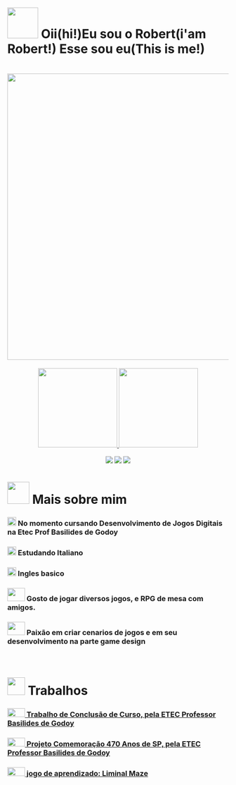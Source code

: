 # <img  height="70" width="70" src="https://github.com/Rob3rt2/Rob3rt2/assets/127865166/c3556d12-2756-4d5a-a038-7ef1e152d267"> Oii(hi!)Eu sou o Robert(i'am Robert!) Esse sou eu(This is me!)


<div align="center">
  
# <img  width="650" src="https://github.com/Rob3rt2/Rob3rt2/assets/127865166/e539eb91-2fd3-4e26-8f1b-f7789a7602eb">
</div>

<div align="center">
<a href ="https://github.com/Rob3rt2">
  <img height="180em"  src ="https://github-readme-stats.vercel.app/api?username=Rob3rt2&show_icons=true&theme=merko">
  <img height="180em" src ="https://github-readme-stats.vercel.app/api/top-langs/?username=Rob3rt2&layout=donut&theme=merko">
</div>
  
<br>
  
<div align="center">
  <a href="https://www.instagram.com/robert._css/ target="_blanck"> <img src="https://img.shields.io/badge/Instagram-E4405F?style=for-the-badge&logo=instagram&logoColor=white"></a>
  <a href="robertcaiom@gmail.com"> <img src="https://img.shields.io/badge/Gmail-D14836?style=for-the-badge&logo=gmail&logoColor=white" target="_blanck"></a>
  <a href="https://www.linkedin.com/in/robert-caio-gomes-mota-885bb9280//" target="_blanck"> <img src="https://img.shields.io/badge/LinkedIn-0077B5?style=for-the-badge&logo=linkedin&logoColor=white"></a><br>
</div>
  
# <img height ="50" width="50" src = "https://github.com/Rob3rt2/Rob3rt2/assets/127865166/df24df33-0581-4f35-adf0-a2742e4452b9"> Mais sobre mim

### <img height="20" width="20" src = "https://github.com/Rob3rt2/Rob3rt2/assets/127865166/f6f70604-058f-4c28-86db-528a0a31cd3d"> No momento cursando Desenvolvimento de Jogos Digitais na Etec Prof Basilides de Godoy
### <img height="20" width="20" src = "https://github.com/Rob3rt2/Rob3rt2/assets/127865166/f6f70604-058f-4c28-86db-528a0a31cd3d"> Estudando Italiano
### <img height="20" width="20" src = "https://github.com/Rob3rt2/Rob3rt2/assets/127865166/f6f70604-058f-4c28-86db-528a0a31cd3d"> Ingles basico
### <img height="30" width="40" src = "https://github.com/Rob3rt2/Rob3rt2/assets/127865166/ec76b45d-9a2c-49c2-bc80-e0478e4ee938"> Gosto de jogar diversos jogos, e RPG de mesa com amigos.
### <img height="30" width="40" src = "https://github.com/Rob3rt2/Rob3rt2/assets/127865166/ec76b45d-9a2c-49c2-bc80-e0478e4ee938"> Paixão em criar cenarios de jogos e em seu desenvolvimento na parte game design

<br>

# <img height="40" width="40" src = "https://github.com/Rob3rt2/Rob3rt2/assets/127865166/a0410cd8-d2af-4bbe-8810-931c3a05a9e6"> Trabalhos

### <img height="20" width="40" src = "https://github.com/Rob3rt2/Rob3rt2/assets/127865166/605797ae-0d1f-4999-b638-01ae963f6aa7"><a href="https://github.com/YosagiGames"> Trabalho de Conclusão de Curso, pela ETEC Professor Basilides de Godoy </a>
### <img height="20" width="40" src = "https://github.com/Rob3rt2/Rob3rt2/assets/127865166/605797ae-0d1f-4999-b638-01ae963f6aa7"><a href="https://github.com/LehLapa/Projeto470SP"> Projeto Comemoração 470 Anos de SP, pela ETEC Professor Basilides de Godoy </a> <br>
### <img height="20" width="40" src = "https://github.com/Rob3rt2/Rob3rt2/assets/127865166/605797ae-0d1f-4999-b638-01ae963f6aa7"><a href="https://github.com/Rob3rt2/UnityColisores"> jogo de aprendizado: Liminal Maze
<br>




